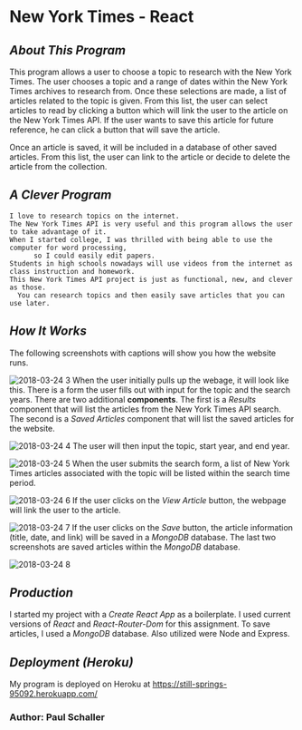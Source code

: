 # **New York Times - React**

## *About This Program*

This program allows a user to choose a topic to research with the New York Times.  The user chooses a topic and a range of dates within the New York Times archives to research from.  Once these selections are made, a list of articles related to the topic is given.  From this list, the user can select articles to read by clicking a button which will link the user to the article on the New York Times API.  If the user wants to save this article for future reference, he can click a button that will save the article. 

Once an article is saved, it will be included in a database of other saved articles.  From this list, the user can link to the article or decide to delete the article from the collection.  

## *A Clever Program*
```
I love to research topics on the internet.  
The New York Times API is very useful and this program allows the user to take advantage of it.  
When I started college, I was thrilled with being able to use the computer for word processing, 
      so I could easily edit papers.  
Students in high schools nowadays will use videos from the internet as class instruction and homework.  
This New York Times API project is just as functional, new, and clever as those. 
  You can research topics and then easily save articles that you can use later.  

```
## *How It Works*
The following screenshots with captions will show you how the website runs.

![2018-03-24 3](https://user-images.githubusercontent.com/30198872/37861833-56322eae-2f18-11e8-89d2-eab2e404dfaa.png)
When the user initially pulls up the webage, it will look like this.  There is a form the user fills out with input for the topic and the search years.  There are two additional **components**.  The first is a *Results* component that will list the articles from the New York Times API search.  The second is a *Saved Articles* component that will list the saved articles for the website.




![2018-03-24 4](https://user-images.githubusercontent.com/30198872/37861834-598aa892-2f18-11e8-82e2-720679c2cca1.png)
The user will then input the topic, start year, and end year.  



![2018-03-24 5](https://user-images.githubusercontent.com/30198872/37862097-d49478b0-2f1d-11e8-881b-9620217fc52a.png)
When the user submits the search form, a list of New York Times articles associated with the topic will be listed within the search time period.



![2018-03-24 6](https://user-images.githubusercontent.com/30198872/37861691-6bdf2c8c-2f15-11e8-8742-438ad77eb27d.png)
If the user clicks on the *View Article* button, the webpage will link the user to the article.  



![2018-03-24 7](https://user-images.githubusercontent.com/30198872/37861829-420dfc00-2f18-11e8-9d54-7a5463766b40.png)
If the user clicks on the *Save* button, the article information (title, date, and link) will be saved in a *MongoDB* database.  The last two screenshots are saved articles within the *MongoDB* database.


![2018-03-24 8](https://user-images.githubusercontent.com/30198872/37861827-3ad9af42-2f18-11e8-9f01-4d5325d99a5b.png)



## *Production*
I started my project with a *Create React App* as a boilerplate.  I used current versions of *React* and *React-Router-Dom* for this assignment.  To save articles, I used a *MongoDB* database.  Also utilized were Node and Express.

## *Deployment (Heroku)* 
My program is deployed on Heroku at  https://still-springs-95092.herokuapp.com/

### Author:  Paul Schaller

